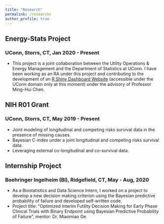 ```yaml
---
title: "Research"
permalink: /research/
author_profile: true
---
```


## Energy-Stats Project 
### UConn, Storrs, CT, Jan 2020 - Present
- This project is a joint collaboration between the Utility Operations & Energy Management and the Department of Statistics at UConn. I have been working as an RA under this project and contributing to the development of an [R Shiny Dashboard Website](\href{https://energystats.fo.uconn.edu/}{https://energystats.fo.uconn.edu/}) (accessible under the UConn domain only at this moment) under the advisory of Professor Ming-Hui Chen. 

## NIH R01 Grant
### UConn, Storrs, CT, May 2019 - Present
- Joint modeling of longitudinal and competing risks survival data in the presence of missing causes.
- Bayesian C-index under a joint longitudinal and competing risks survival data.
- Leveraging external co-longitudinal and co-survival data.

## Internship Project 
### Boehringer Ingelheim (BI), Ridgefield, CT, May - Aug, 2020
- As a Biostatistics and Data Science Intern, I worked on a project to develop a new decision making criterion using the Bayesian predictive probability of failure and developed self-written code. 
- Project title: "Optimized Interim Futility Decision Making for Early Phase Clinical Trials with Binary Endpoint using Bayesian Predictive Probability of Failure", mentor: Dr. Miaomiao Ge.

